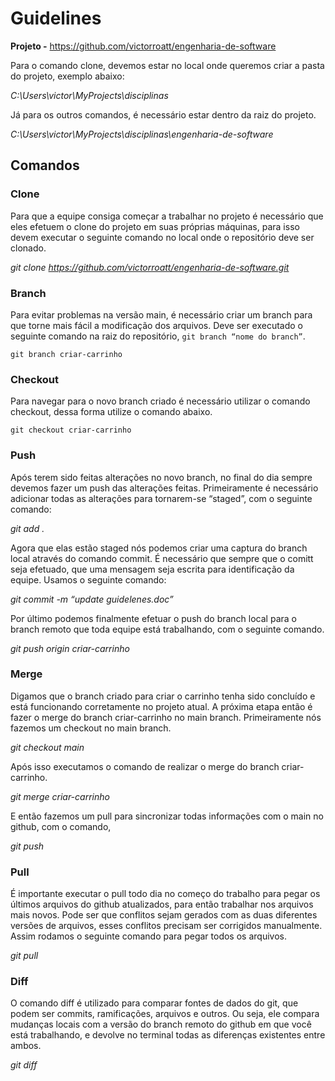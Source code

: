 # Guidelines

**Projeto -** https://github.com/victorroatt/engenharia-de-software

Para o comando clone, devemos estar no local onde queremos criar a pasta do projeto, exemplo abaixo:

_C:\Users\victor\MyProjects\disciplinas_

Já para os outros comandos, é necessário estar dentro da raiz do projeto.

_C:\Users\victor\MyProjects\disciplinas\engenharia-de-software_

## Comandos

### Clone

Para que a equipe consiga começar a trabalhar no projeto é necessário que eles efetuem o clone do projeto em suas próprias máquinas, para isso devem executar o seguinte comando no local onde o repositório deve ser clonado.

_git clone https://github.com/victorroatt/engenharia-de-software.git_

### Branch

Para evitar problemas na versão main, é necessário criar um branch para que torne mais fácil a modificação dos arquivos. Deve ser executado o seguinte comando na raiz do repositório, `git branch “nome do branch”`.

`git branch criar-carrinho`

### Checkout

Para navegar para o novo branch criado é necessário utilizar o comando checkout, dessa forma utilize o comando abaixo.

`git checkout criar-carrinho`

### Push

Após terem sido feitas alterações no novo branch, no final do dia sempre devemos fazer um push das alterações feitas. Primeiramente é necessário adicionar todas as alterações para tornarem-se “staged”, com o seguinte comando:

_git add ._

Agora que elas estão staged nós podemos criar uma captura do branch local através do comando commit. É necessário que sempre que o comitt seja efetuado, que uma mensagem seja escrita para identificação da equipe. Usamos o seguinte comando:

_git commit -m “update guidelenes.doc”_

Por último podemos finalmente efetuar o push do branch local para o branch remoto que toda equipe está trabalhando, com o seguinte comando.

_git push origin criar-carrinho_

### Merge

Digamos que o branch criado para criar o carrinho tenha sido concluído e está funcionando corretamente no projeto atual. A próxima etapa então é fazer o merge do branch criar-carrinho no main branch. Primeiramente nós fazemos um checkout no main branch.

_git checkout main_

Após isso executamos o comando de realizar o merge do branch criar-carrinho.

_git merge criar-carrinho_

E então fazemos um pull para sincronizar todas informações com o main no github, com o comando,

_git push_

### Pull

É importante executar o pull todo dia no começo do trabalho para pegar os últimos arquivos do github atualizados, para então trabalhar nos arquivos mais novos. Pode ser que conflitos sejam gerados com as duas diferentes versões de arquivos, esses conflitos precisam ser corrigidos manualmente. Assim rodamos o seguinte comando para pegar todos os arquivos.

_git pull_

### Diff

O comando diff é utilizado para comparar fontes de dados do git, que podem ser commits, ramificações, arquivos e outros. Ou seja, ele compara mudanças locais com a versão do branch remoto do github em que você está trabalhando, e devolve no terminal todas as diferenças existentes entre ambos.

_git diff_
